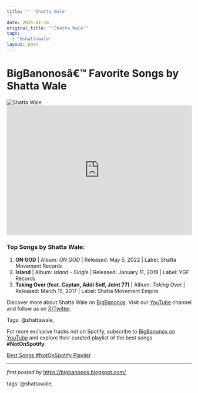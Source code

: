 ```yaml
---
title: "' 'Shatta Wale'
'"
date: 2025-01-16
original_title: "'Shatta Wale'"
tags:
  - '@shattawale'
layout: post
---
```

<!-- Title of the Post -->
<h1>BigBanonosâ€™ Favorite Songs by Shatta Wale</h1> <!-- Featured Image -->
<div> <img src="https://i.scdn.co/image/ab6761610000e5eb4b9c8478e046551c38920635" alt="Shatta Wale">
</div> <!-- Spotify Embed -->
<div> <iframe src="https://open.spotify.com/embed/playlist/38Tkgy3OoSbaS10XFTiJuv?utm_source=generator" width="100%" height="352" frameBorder="0" allowfullscreen="" allow="autoplay; clipboard-write; encrypted-media; fullscreen; picture-in-picture" loading="lazy"></iframe>
</div> <!-- Song Information -->
<h3>Top Songs by Shatta Wale:</h3>
<ol> <li><strong>ON GOD</strong> | Album: <em>ON GOD</em> | Released: May 5, 2022 | Label: Shatta Movement Records</li> <li><strong>Island</strong> | Album: <em>Island - Single</em> | Released: January 11, 2019 | Label: YGF Records</li> <li><strong>Taking Over (feat. Captan, Addi Self, Joint 77)</strong> | Album: <em>Taking Over</em> | Released: March 15, 2017 | Label: Shatta Movement Empire</li>
</ol> <!-- Footer Links -->
<div > <p>Discover more about Shatta Wale on <a href="https://bigbanonos.blogspot.com/" target="_blank">BigBanonos</a>. Visit our <a href="https://www.youtube.com/@BigBanonos" target="_blank">YouTube</a> channel and follow us on <a href="https://x.com/bigbanonos" target="_blank">X/Twitter</a>.</p>
</div> <!-- Tags -->
<p >Tags: @shattawale,</p>


<!--Subscribe and Playlist Links-->
<div>
    <p>For more exclusive tracks not on Spotify, subscribe to <a href="https://www.youtube.com/@BigBanonos" target="_blank">BigBanonos on YouTube</a> and explore their curated playlist of the best songs <strong>#NotOnSpotify</strong>.</p>
    <p><a href="https://www.youtube.com/playlist?list=PLtuNtuTatqI0kFahUCbtbfenC_ET5O_tr" target="_blank">Best Songs #NotOnSpotify Playlist<br /></a></p></div>

<hr />

<p><em>first posted by</em> <a href="https://bigbanonos.blogspot.com/" rel="noopener" target="_new">https://bigbanonos.blogspot.com/</a></p>

<p>tags: @shattawale,</p>
